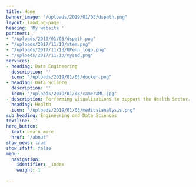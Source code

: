```yaml
---
title: Home
banner_image: "/uploads/2019/01/03/dspath.png"
layout: landing-page
heading: 'My website '
partners:
- "/uploads/2019/01/03/dspath.png"
- "/uploads/2017/11/13/stem.png"
- "/uploads/2017/11/13/UPenn_logo.png"
- "/uploads/2017/11/13/nysed.png"
services:
- heading: Data Engineering
  description: ''
  icon: "/uploads/2019/01/03/docker.png"
- heading: Data Science
  description: ''
  icon: "/uploads/2019/01/03/cameraML.jpg"
- description: Performing visualizations to support the Health Sector.
  heading: Health
  icon: "/uploads/2019/01/03/medicalanalysis.png"
sub_heading: Engineering and Data Sciences
textline: ''
hero_button:
  text: Learn more
  href: "/about"
show_news: true
show_staff: false
menu:
  navigation:
    identifier: _index
    weight: 1

---
```

